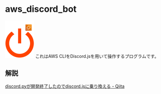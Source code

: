 # aws_discord_bot

![Logo](./img/aws_discord_bot_ico.drawio.svg) これはAWS CLIをDiscord.jsを用いて操作するプログラムです。 

## 解説
[discord.pyが開発終了したのでdiscord.jsに乗り換える - Qiita](https://qiita.com/honahuku/items/a77f6855496c067336f3)
